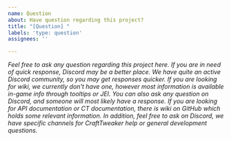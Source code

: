 ```yaml
---
name: Question
about: Have question regarding this project?
title: "[Question] "
labels: 'type: question'
assignees: ''

---
```


_Feel free to ask any question regarding this project here._
_If you are in need of quick response, Discord may be a better place. We have quite an active Discord community, so you may get responses quicker._
_If you are looking for wiki, we currently don't have one, however most information is available in-game info through tooltips or JEI. You can also ask any question on Discord, and someone will most likely have a response._
_If you are looking for API documentation or CT documentation, there is wiki on GitHub which holds some relevant information. In addition, feel free to ask on Discord, we have specific channels for CraftTweaker help or general development questions._
